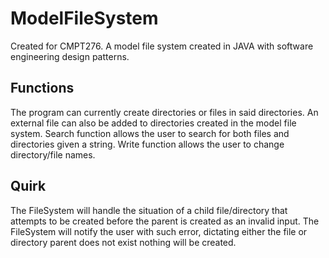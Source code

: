 # ModelFileSystem
Created for CMPT276.
A model file system created in JAVA with software engineering design patterns.
## Functions
The program can currently create directories or files in said directories.
An external file can also be added to directories created in the model file system.
Search function allows the user to search for both files and directories given a string.
Write function allows the user to change directory/file names.

## Quirk
The FileSystem will handle the situation of a child file/directory that attempts to be
created before the parent is created as an invalid input. The FileSystem will notify the
user with such error, dictating either the file or directory parent does not exist nothing
will be created.
